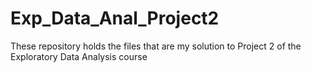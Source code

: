 # Exp_Data_Anal_Project2
These repository holds the files that are my solution to Project 2 of the Exploratory Data Analysis course
